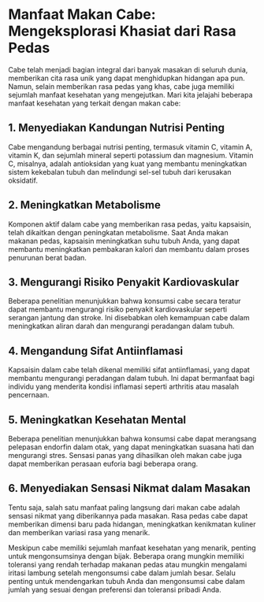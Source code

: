 # Manfaat Makan Cabe: Mengeksplorasi Khasiat dari Rasa Pedas

Cabe telah menjadi bagian integral dari banyak masakan di seluruh dunia, memberikan cita rasa unik yang dapat menghidupkan hidangan apa pun. Namun, selain memberikan rasa pedas yang khas, cabe juga memiliki sejumlah manfaat kesehatan yang mengejutkan. Mari kita jelajahi beberapa manfaat kesehatan yang terkait dengan makan cabe:

## 1. Menyediakan Kandungan Nutrisi Penting

Cabe mengandung berbagai nutrisi penting, termasuk vitamin C, vitamin A, vitamin K, dan sejumlah mineral seperti potassium dan magnesium. Vitamin C, misalnya, adalah antioksidan yang kuat yang membantu meningkatkan sistem kekebalan tubuh dan melindungi sel-sel tubuh dari kerusakan oksidatif.

## 2. Meningkatkan Metabolisme

Komponen aktif dalam cabe yang memberikan rasa pedas, yaitu kapsaisin, telah dikaitkan dengan peningkatan metabolisme. Saat Anda makan makanan pedas, kapsaisin meningkatkan suhu tubuh Anda, yang dapat membantu meningkatkan pembakaran kalori dan membantu dalam proses penurunan berat badan.

## 3. Mengurangi Risiko Penyakit Kardiovaskular

Beberapa penelitian menunjukkan bahwa konsumsi cabe secara teratur dapat membantu mengurangi risiko penyakit kardiovaskular seperti serangan jantung dan stroke. Ini disebabkan oleh kemampuan cabe dalam meningkatkan aliran darah dan mengurangi peradangan dalam tubuh.

## 4. Mengandung Sifat Antiinflamasi

Kapsaisin dalam cabe telah dikenal memiliki sifat antiinflamasi, yang dapat membantu mengurangi peradangan dalam tubuh. Ini dapat bermanfaat bagi individu yang menderita kondisi inflamasi seperti arthritis atau masalah pencernaan.

## 5. Meningkatkan Kesehatan Mental

Beberapa penelitian menunjukkan bahwa konsumsi cabe dapat merangsang pelepasan endorfin dalam otak, yang dapat meningkatkan suasana hati dan mengurangi stres. Sensasi panas yang dihasilkan oleh makan cabe juga dapat memberikan perasaan euforia bagi beberapa orang.

## 6. Menyediakan Sensasi Nikmat dalam Masakan

Tentu saja, salah satu manfaat paling langsung dari makan cabe adalah sensasi nikmat yang diberikannya pada masakan. Rasa pedas cabe dapat memberikan dimensi baru pada hidangan, meningkatkan kenikmatan kuliner dan memberikan variasi rasa yang menarik.

Meskipun cabe memiliki sejumlah manfaat kesehatan yang menarik, penting untuk mengonsumsinya dengan bijak. Beberapa orang mungkin memiliki toleransi yang rendah terhadap makanan pedas atau mungkin mengalami iritasi lambung setelah mengonsumsi cabe dalam jumlah besar. Selalu penting untuk mendengarkan tubuh Anda dan mengonsumsi cabe dalam jumlah yang sesuai dengan preferensi dan toleransi pribadi Anda.
